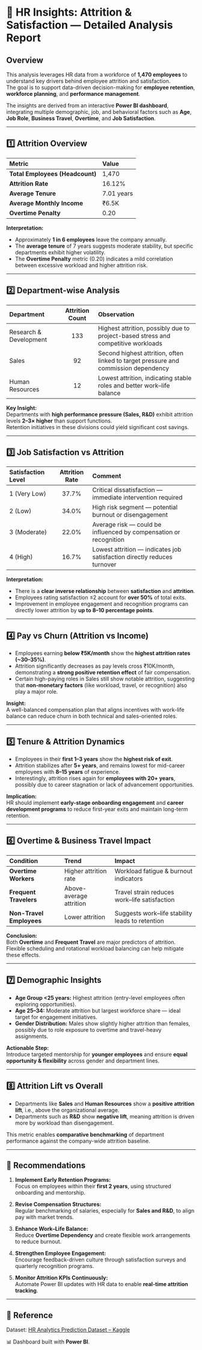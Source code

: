 # 🧠 HR Insights: Attrition & Satisfaction — Detailed Analysis Report

## Overview
This analysis leverages HR data from a workforce of **1,470 employees** to understand key drivers behind employee attrition and satisfaction.  
The goal is to support data-driven decision-making for **employee retention**, **workforce planning**, and **performance management**.

The insights are derived from an interactive **Power BI dashboard**, integrating multiple demographic, job, and behavioral factors such as **Age**, **Job Role**, **Business Travel**, **Overtime**, and **Job Satisfaction**.

---

## 1️⃣ Attrition Overview

| Metric | Value |
|:--|:--|
| **Total Employees (Headcount)** | 1,470 |
| **Attrition Rate** | 16.12% |
| **Average Tenure** | 7.01 years |
| **Average Monthly Income** | ₹6.5K |
| **Overtime Penalty** | 0.20 |

**Interpretation:**
- Approximately **1 in 6 employees** leave the company annually.
- The **average tenure** of 7 years suggests moderate stability, but specific departments exhibit higher volatility.
- The **Overtime Penalty** metric (0.20) indicates a mild correlation between excessive workload and higher attrition risk.

---

## 2️⃣ Department-wise Analysis

| Department | Attrition Count | Observation |
|:--|:--:|:--|
| Research & Development | 133 | Highest attrition, possibly due to project-based stress and competitive workloads |
| Sales | 92 | Second highest attrition, often linked to target pressure and commission dependency |
| Human Resources | 12 | Lowest attrition, indicating stable roles and better work–life balance |

**Key Insight:**  
Departments with **high performance pressure (Sales, R&D)** exhibit attrition levels **2–3× higher** than support functions.  
Retention initiatives in these divisions could yield significant cost savings.

---

## 3️⃣ Job Satisfaction vs Attrition

| Satisfaction Level | Attrition Rate | Comment |
|:--|:--:|:--|
| 1 (Very Low) | 37.7% | Critical dissatisfaction — immediate intervention required |
| 2 (Low) | 34.0% | High risk segment — potential burnout or disengagement |
| 3 (Moderate) | 22.0% | Average risk — could be influenced by compensation or recognition |
| 4 (High) | 16.7% | Lowest attrition — indicates job satisfaction directly reduces turnover |

**Interpretation:**  
- There is a **clear inverse relationship** between **satisfaction** and **attrition**.  
- Employees rating satisfaction ≤2 account for **over 50%** of total exits.  
- Improvement in employee engagement and recognition programs can directly lower attrition by **up to 8–10 percentage points**.

---

## 4️⃣ Pay vs Churn (Attrition vs Income)

- Employees earning **below ₹5K/month** show the **highest attrition rates (~30–35%)**.  
- Attrition significantly decreases as pay levels cross ₹10K/month, demonstrating a **strong positive retention effect** of fair compensation.  
- Certain high-paying roles in Sales still show notable attrition, suggesting that **non-monetary factors** (like workload, travel, or recognition) also play a major role.

**Insight:**  
A well-balanced compensation plan that aligns incentives with work-life balance can reduce churn in both technical and sales-oriented roles.

---

## 5️⃣ Tenure & Attrition Dynamics

- Employees in their **first 1–3 years** show the **highest risk of exit**.  
- Attrition stabilizes after **5+ years**, and remains lowest for mid-career employees with **8–15 years** of experience.  
- Interestingly, attrition rises again for **employees with 20+ years**, possibly due to career stagnation or lack of advancement opportunities.

**Implication:**  
HR should implement **early-stage onboarding engagement** and **career development programs** to reduce first-year exits and maintain long-term retention.

---

## 6️⃣ Overtime & Business Travel Impact

| Condition | Trend | Impact |
|:--|:--|:--|
| **Overtime Workers** | Higher attrition rate | Workload fatigue & burnout indicators |
| **Frequent Travelers** | Above-average attrition | Travel strain reduces work–life satisfaction |
| **Non-Travel Employees** | Lower attrition | Suggests work–life stability leads to retention |

**Conclusion:**  
Both **Overtime** and **Frequent Travel** are major predictors of attrition.  
Flexible scheduling and rotational workload balancing can help mitigate these effects.

---

## 7️⃣ Demographic Insights

- **Age Group <25 years:** Highest attrition (entry-level employees often exploring opportunities).  
- **Age 25–34:** Moderate attrition but largest workforce share — ideal target for engagement initiatives.  
- **Gender Distribution:** Males show slightly higher attrition than females, possibly due to role exposure to overtime and travel-heavy assignments.

**Actionable Step:**  
Introduce targeted mentorship for **younger employees** and ensure **equal opportunity & flexibility** across gender and department lines.

---

## 8️⃣ Attrition Lift vs Overall

- Departments like **Sales** and **Human Resources** show a **positive attrition lift**, i.e., above the organizational average.  
- Departments such as **R&D** show **negative lift**, meaning attrition is driven more by workload than disengagement.

This metric enables **comparative benchmarking** of department performance against the company-wide attrition baseline.

---

## 🧩 Recommendations

1. **Implement Early Retention Programs:**  
   Focus on employees within their **first 2 years**, using structured onboarding and mentorship.

2. **Revise Compensation Structures:**  
   Regular benchmarking of salaries, especially for **Sales and R&D**, to align pay with market trends.

3. **Enhance Work–Life Balance:**  
   Reduce **Overtime Dependency** and create flexible work arrangements to reduce burnout.

4. **Strengthen Employee Engagement:**  
   Encourage feedback-driven culture through satisfaction surveys and quarterly recognition programs.

5. **Monitor Attrition KPIs Continuously:**  
   Automate Power BI updates with HR data to enable **real-time attrition tracking**.

---

## 📂 Reference  
Dataset: [HR Analytics Prediction Dataset – Kaggle](https://www.kaggle.com/datasets/rishikeshkonapure/hr-analytics-prediction)  

📊 Dashboard built with **Power BI**.  
